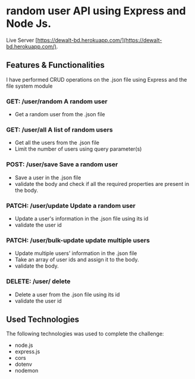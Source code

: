 # random user API using Express and Node Js.

Live Server [https://dewalt-bd.herokuapp.com/](https://dewalt-bd.herokuapp.com/).

## Features & Functionalities

I have performed CRUD operations on the .json file using Express and the file system module

### GET: /user/random A random user
- Get a random user from the .json file

### GET: /user/all A list of random users
- Get all the users from the .json file
- Limit the number of users using query parameter(s)

### POST: /user/save Save a random user
- Save a user in the .json file
- validate the body and check if all the required properties are present in the body.

### PATCH: /user/update Update a random user
- Update a user's information in the .json file using its id
- validate the user id

### PATCH: /user/bulk-update update multiple users
- Update multiple users' information in the .json file
- Take an array of user ids and assign it to the body.
- validate the body.

### DELETE: /user/ delete
- Delete a user from the .json file using its id
- validate the user id

## Used Technologies

The following technologies was used to complete the challenge:

-   node.js
-   express.js
-   cors
-   dotenv
-   nodemon
